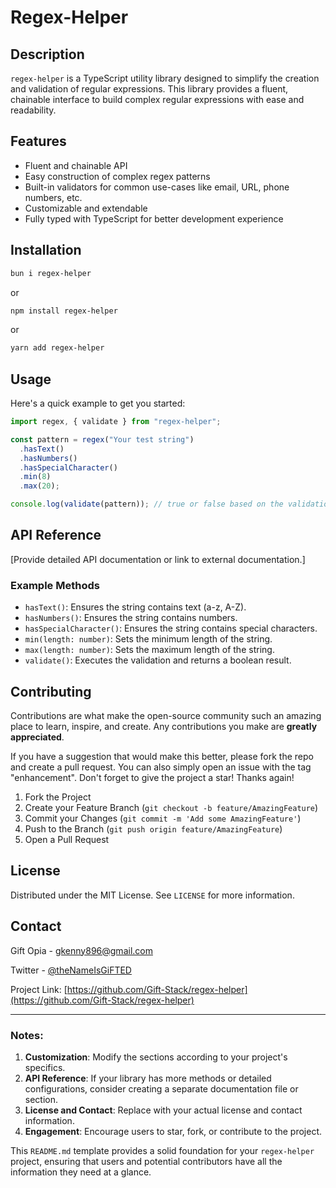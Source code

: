 # Regex-Helper

## Description

`regex-helper` is a TypeScript utility library designed to simplify the creation and validation of regular expressions. This library provides a fluent, chainable interface to build complex regular expressions with ease and readability.

## Features

- Fluent and chainable API
- Easy construction of complex regex patterns
- Built-in validators for common use-cases like email, URL, phone numbers, etc.
- Customizable and extendable
- Fully typed with TypeScript for better development experience

## Installation

```bash
bun i regex-helper
```

or

```bash
npm install regex-helper
```

or

```bash
yarn add regex-helper
```

## Usage

Here's a quick example to get you started:

```typescript
import regex, { validate } from "regex-helper";

const pattern = regex("Your test string")
  .hasText()
  .hasNumbers()
  .hasSpecialCharacter()
  .min(8)
  .max(20);

console.log(validate(pattern)); // true or false based on the validation
```

## API Reference

[Provide detailed API documentation or link to external documentation.]

### Example Methods

- `hasText()`: Ensures the string contains text (a-z, A-Z).
- `hasNumbers()`: Ensures the string contains numbers.
- `hasSpecialCharacter()`: Ensures the string contains special characters.
- `min(length: number)`: Sets the minimum length of the string.
- `max(length: number)`: Sets the maximum length of the string.
- `validate()`: Executes the validation and returns a boolean result.

## Contributing

Contributions are what make the open-source community such an amazing place to learn, inspire, and create. Any contributions you make are **greatly appreciated**.

If you have a suggestion that would make this better, please fork the repo and create a pull request. You can also simply open an issue with the tag "enhancement".
Don't forget to give the project a star! Thanks again!

1. Fork the Project
2. Create your Feature Branch (`git checkout -b feature/AmazingFeature`)
3. Commit your Changes (`git commit -m 'Add some AmazingFeature'`)
4. Push to the Branch (`git push origin feature/AmazingFeature`)
5. Open a Pull Request

## License

Distributed under the MIT License. See `LICENSE` for more information.

## Contact

Gift Opia - [gkenny896@gmail.com](mailto:gkenny896@gmail.com)

Twitter - [@theNameIsGiFTED](http://twitter.com/theNameIsGiFTED)

Project Link: [https://github.com/Gift-Stack/regex-helper](https://github.com/Gift-Stack/regex-helper)

---

### Notes:

1. **Customization**: Modify the sections according to your project's specifics.
2. **API Reference**: If your library has more methods or detailed configurations, consider creating a separate documentation file or section.
3. **License and Contact**: Replace with your actual license and contact information.
4. **Engagement**: Encourage users to star, fork, or contribute to the project.

This `README.md` template provides a solid foundation for your `regex-helper` project, ensuring that users and potential contributors have all the information they need at a glance.
